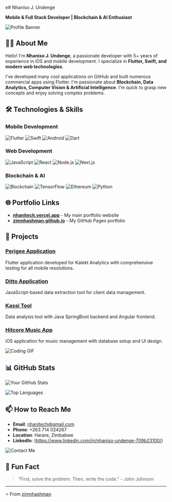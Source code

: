 e# Nhaniso J. Undenge

**Mobile & Full Stack Developer | Blockchain & AI Enthusiast**

![Profile Banner](https://media.giphy.com/media/KzJkzjggfGN5Py6nkT/giphy.gif)

## 👨‍💻 About Me

Hello! I'm **Nhaniso J. Undenge**, a passionate developer with 5+ years of experience in iOS and mobile development. I specialize in **Flutter, Swift, and modern web technologies**.

I've developed many cool applications on GitHub and built numerous commercial apps using Flutter. I'm passionate about **Blockchain, Data Analytics, Computer Vision & Artificial Intelligence**. I'm quick to grasp new concepts and enjoy solving complex problems.

## 🛠️ Technologies & Skills

### Mobile Development
![Flutter](https://img.shields.io/badge/Flutter-02569B?style=for-the-badge&logo=flutter&logoColor=white)
![Swift](https://img.shields.io/badge/Swift-FA7343?style=for-the-badge&logo=swift&logoColor=white)
![Android](https://img.shields.io/badge/Android-3DDC84?style=for-the-badge&logo=android&logoColor=white)
![Dart](https://img.shields.io/badge/Dart-0175C2?style=for-the-badge&logo=dart&logoColor=white)

### Web Development
![JavaScript](https://img.shields.io/badge/JavaScript-F7DF1E?style=for-the-badge&logo=javascript&logoColor=black)
![React](https://img.shields.io/badge/React-20232A?style=for-the-badge&logo=react&logoColor=61DAFB)
![Node.js](https://img.shields.io/badge/Node.js-339933?style=for-the-badge&logo=nodedotjs&logoColor=white)
![Next.js](https://img.shields.io/badge/Next.js-000000?style=for-the-badge&logo=nextdotjs&logoColor=white)

### Blockchain & AI
![Blockchain](https://img.shields.io/badge/Blockchain-121D33?style=for-the-badge&logo=blockchain-dot-com&logoColor=white)
![TensorFlow](https://img.shields.io/badge/TensorFlow-FF6F00?style=for-the-badge&logo=tensorflow&logoColor=white)
![Ethereum](https://img.shields.io/badge/Ethereum-3C3C3D?style=for-the-badge&logo=ethereum&logoColor=white)
![Python](https://img.shields.io/badge/Python-3776AB?style=for-the-badge&logo=python&logoColor=white)

## 🌐 Portfolio Links
- **[nhanitech.vercel.app](https://nhanitech.vercel.app)** - My main portfolio website
- **[zimnhashman.github.io](https://zimnhashman.github.io)** - My GitHub Pages portfolio

## 🚀 Projects

### [Perigee Application](https://github.com/zimnhashman)
Flutter application developed for Kalekt Analytics with comprehensive testing for all mobile resolutions.

### [Ditto Application](https://github.com/zimnhashman)
JavaScript-based data extraction tool for client data management.

### [Kassi Tool](https://github.com/zimnhashman)
Data analysis tool with Java SpringBoot backend and Angular frontend.

### [Hitcore Music App](https://github.com/zimnhashman)
iOS application for music management with database setup and UI design.

![Coding GIF](https://media.giphy.com/media/coxQHKASG60HrHtvkt/giphy.gif)


## 📊 GitHub Stats

![Your GitHub Stats](https://github-readme-stats.vercel.app/api?username=zimnhashman&show_icons=true&theme=radical)

![Top Languages](https://github-readme-stats.vercel.app/api/top-langs/?username=zimnhashman&layout=compact&theme=radical)

## 📫 How to Reach Me

- **Email**: [nhanitech@gmail.com](mailto:nhanitech@gmail.com)
- **Phone**: +263 714 024267
- **Location**: Harare, Zimbabwe
- **LinkedIn**: (https://www.linkedin.com/in/nhaniso-undenge-709b23100/)

![Contact Me](https://media.giphy.com/media/LmNwrBhejkK9EFP504/giphy.gif)

## 🎯 Fun Fact

> "First, solve the problem. Then, write the code." - John Johnson

---

⭐️ From [zimnhashman](https://github.com/zimnhashman)
